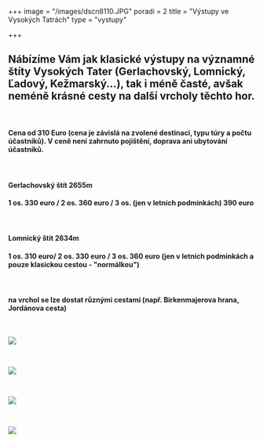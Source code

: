+++
image = "/images/dscn8110.JPG"
poradi = 2
title = "Výstupy ve Vysokých Tatrách"
type = "vystupy"

+++
## **Nábízíme Vám jak klasické výstupy na významné štíty Vysokých Tater (Gerlachovský, Lomnický, Ľadový, Kežmarský...), tak i méně časté, avšak neméně krásné cesty na další vrcholy těchto hor.**

 

#### **Cena od 310 Euro (cena je závislá na zvolené destinaci, typu túry a počtu účastníků). V ceně není zahrnuto pojištění, doprava ani ubytování účastníků.**

&nbsp;

#### **Gerlachovský štít 2655m**

#### **1 os. 330 euro / 2 os. 360 euro / 3 os. (jen v letních podmínkách) 390 euro**

 &nbsp;

#### **Lomnický štít 2634m**

#### **1 os. 310 euro/ 2 os. 330 euro / 3 os. 360 euro (jen v letních podmínkách a pouze klasickou cestou - "normálkou")**

&nbsp;

#### na vrchol se lze dostat různými cestami (např. Birkenmajerova hrana, Jordánova cesta)

&nbsp;

![](/images/img_20200920_162912_3.jpg)

 

![](/images/img_20200921_071425_1-kopie-2.jpg)

 

![](/images/baranie-rohy3-kopie_web_velky.jpg)

 

![](/images/baranie-rohy-sadek2-kopie_web_velky.jpg)